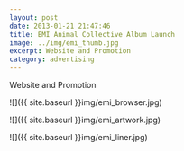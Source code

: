 ```yaml
---
layout: post
date: 2013-01-21 21:47:46
title: EMI Animal Collective Album Launch
image: ../img/emi_thumb.jpg
excerpt: Website and Promotion
category: advertising
---
```


Website and Promotion

![]({{ site.baseurl }}img/emi_browser.jpg)

![]({{ site.baseurl }}img/emi_artwork.jpg)

![]({{ site.baseurl }}img/emi_liner.jpg)